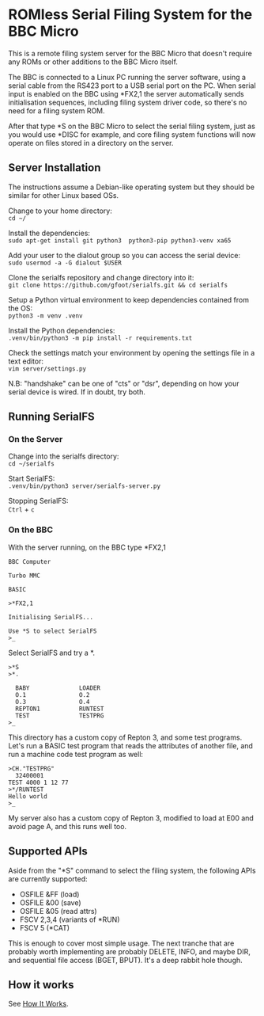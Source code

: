 # ROMless Serial Filing System for the BBC Micro

This is a remote filing system server for the BBC Micro that
doesn't require any ROMs or other additions to the BBC Micro
itself.

The BBC is connected to a Linux PC running the server software,
using a serial cable from the RS423 port to a USB serial port on
the PC.  When serial input is enabled on the BBC using \*FX2,1
the server automatically sends initialisation sequences,
including filing system driver code, so there's no need for a
filing system ROM.

After that type \*S on the BBC Micro to select the serial filing
system, just as you would use \*DISC for example, and core
filing system functions will now operate on files stored in a
directory on the server.

## Server Installation

The instructions assume a Debian-like operating system but they should be similar for other Linux based OSs.

Change to your home directory:  
`cd ~/`
 
Install the dependencies:  
`sudo apt-get install git python3  python3-pip python3-venv xa65`

Add your user to the dialout group so you can access the serial device:  
`sudo usermod -a -G dialout $USER`

Clone the serialfs repository and change directory into it:  
`git clone https://github.com/gfoot/serialfs.git && cd serialfs`
 
Setup a Python virtual environment to keep dependencies contained from the OS:  
`python3 -m venv .venv`

Install the Python dependencies:  
`.venv/bin/python3 -m pip install -r requirements.txt`

Check the settings match your environment by opening the settings file in a text editor:  
`vim server/settings.py`  

N.B: "handshake" can be one of "cts" or "dsr", depending on how your serial device is wired. If in doubt, try both.


## Running SerialFS

### On the Server

Change into the serialfs directory:  
`cd ~/serialfs`

Start SerialFS:  
`.venv/bin/python3 server/serialfs-server.py`

Stopping SerialFS:  
`Ctrl` + `c`

### On the BBC
With the server running, on the BBC type \*FX2,1

    BBC Computer
    
    Turbo MMC
    
    BASIC
    
    >*FX2,1
    
    Initialising SerialFS...
    
    Use *S to select SerialFS
    >_

Select SerialFS and try a \*.

    >*S
    >*.
    
      BABY              LOADER
      O.1               O.2
      O.3               O.4
      REPTON1           RUNTEST
      TEST              TESTPRG
    >_

This directory has a custom copy of Repton 3, and some test
programs.  Let's run a BASIC test program that reads the
attributes of another file, and run a machine code test program
as well:

    >CH."TESTPRG"
      32400001
    TEST 4000 1 12 77
    >*/RUNTEST
    Hello world
    >_

My server also has a custom copy of Repton 3, modified to load
at E00 and avoid page A, and this runs well too.

## Supported APIs

Aside from the "\*S" command to select the filing system, the
following APIs are currently supported:

* OSFILE &FF (load)
* OSFILE &00 (save)
* OSFILE &05 (read attrs)
* FSCV 2,3,4 (variants of \*RUN)
* FSCV 5 (\*CAT)

This is enough to cover most simple usage.  The next tranche
that are probably worth implementing are probably DELETE, INFO,
and maybe DIR, and sequential file access (BGET, BPUT).  It's a
deep rabbit hole though.

## How it works

See [How It Works](howitworks.md).



